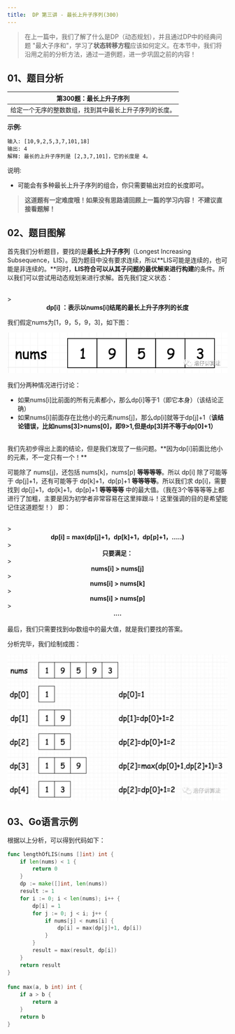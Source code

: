 ```yaml
---
title:  DP 第三讲 - 最长上升子序列(300)
---
```


> 在上一篇中，我们了解了什么是DP（动态规划），并且通过DP中的经典问题 "最大子序和"，学习了**状态转移方程**应该如何定义。在本节中，我们将沿用之前的分析方法，通过一道例题，进一步巩固之前的内容！
## 01、题目分析

| 第300题：最长上升子序列                                |
| ------------------------------------------------------ |
| 给定一个无序的整数数组，找到其中最长上升子序列的长度。 |

**示例:**

```
输入: [10,9,2,5,3,7,101,18]
输出: 4 
解释: 最长的上升子序列是 [2,3,7,101]，它的长度是 4。
```

说明:

- 可能会有多种最长上升子序列的组合，你只需要输出对应的长度即可。

> <b> 这道题有一定难度哦！如果没有思路请回顾上一篇的学习内容！</b>
> <b> 不建议直接看题解！</b>

## 02、题目图解

首先我们分析题目，要找的是**最长上升子序列**（Longest Increasing Subsequence，LIS）。因为题目中没有要求连续，所以**LIS可能是连续的，也可能是非连续的。**同时，**LIS符合可以从其子问题的最优解来进行构建**的条件。所以我们可以尝试用动态规划来进行求解。首先我们定义状态：

<br/>
> <center><b> dp[i] ：表示以nums[i]结尾的最长上升子序列的长度 </b></center>

我们假定nums为[1，9，5，9，3]，如下图：

<img src="./203/1.png" alt="PNG" style="zoom:67%;" />

我们分两种情况进行讨论：

- 如果nums[i]比前面的所有元素都小，那么dp[i]等于1（即它本身）（该结论正确）
- 如果nums[i]前面存在比他小的元素nums[j]，那么dp[i]就等于dp[j]+1（**该结论错误，比如nums[3]>nums[0]，即9>1,但是dp[3]并不等于dp[0]+1）**

<br/>
我们先初步得出上面的结论，但是我们发现了一些问题。**因为dp[i]前面比他小的元素，不一定只有一个！**

可能除了 nums[j]，还包括 nums[k]，nums[p] **等等等等**。所以 dp[i] 除了可能等于 dp[j]+1，还有可能等于 dp[k]+1，dp[p]+1 **等等等等**。所以我们求 dp[i]，需要找到 dp[j]+1，dp[k]+1，dp[p]+1 **等等等等** 中的最大值。（我在3个等等等等上都进行了加粗，主要是因为初学者非常容易在这里摔跟斗！这里强调的目的是希望能记住这道题型！） 即：

<br/>
> <center><b> dp[i] = max(dp[j]+1，dp[k]+1，dp[p]+1，.....) </b></center>
> <center><b> 只要满足：</b></center>
> <center><b> nums[i] > nums[j] </b></center>
> <center><b> nums[i] > nums[k] </b></center>
> <center><b> nums[i] > nums[p] </b></center>
> <center><b> .... </b> </center>

<br/>
最后，我们只需要找到dp数组中的最大值，就是我们要找的答案。

分析完毕，我们绘制成图：

<img src="./203/2.jpeg" alt="PNG" style="zoom:67%;" />

## 03、Go语言示例

根据以上分析，可以得到代码如下：

```go
func lengthOfLIS(nums []int) int {
	if len(nums) < 1 {
		return 0
	}
	dp := make([]int, len(nums))
	result := 1
	for i := 0; i < len(nums); i++ {
		dp[i] = 1
		for j := 0; j < i; j++ {
			if nums[j] < nums[i] {
				dp[i] = max(dp[j]+1, dp[i])
			}
		}
		result = max(result, dp[i])
	}
	return result
}

func max(a, b int) int {
	if a > b {
		return a
	}
	return b
}
```